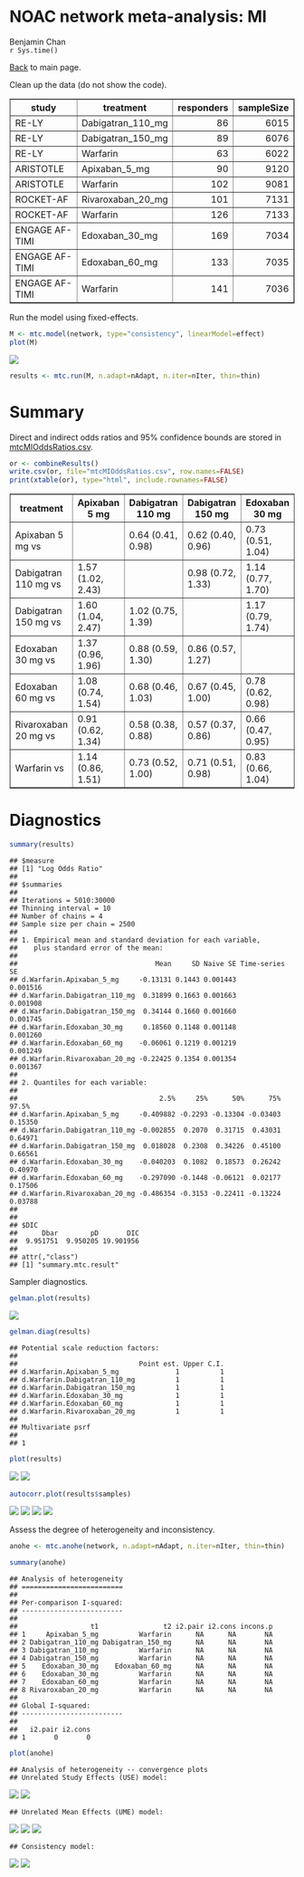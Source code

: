 # NOAC network meta-analysis: MI
Benjamin Chan  
`r Sys.time()`  

[Back](README.md) to main page.

Clean up the data (do not show the code).

<!-- html table generated in R 3.2.2 by xtable 1.7-4 package -->
<!-- Thu Feb 04 14:53:25 2016 -->
<table border=1>
<tr> <th> study </th> <th> treatment </th> <th> responders </th> <th> sampleSize </th>  </tr>
  <tr> <td> RE-LY </td> <td> Dabigatran_110_mg </td> <td align="right"> 86 </td> <td align="right"> 6015 </td> </tr>
  <tr> <td> RE-LY </td> <td> Dabigatran_150_mg </td> <td align="right"> 89 </td> <td align="right"> 6076 </td> </tr>
  <tr> <td> RE-LY </td> <td> Warfarin </td> <td align="right"> 63 </td> <td align="right"> 6022 </td> </tr>
  <tr> <td> ARISTOTLE </td> <td> Apixaban_5_mg </td> <td align="right"> 90 </td> <td align="right"> 9120 </td> </tr>
  <tr> <td> ARISTOTLE </td> <td> Warfarin </td> <td align="right"> 102 </td> <td align="right"> 9081 </td> </tr>
  <tr> <td> ROCKET-AF </td> <td> Rivaroxaban_20_mg </td> <td align="right"> 101 </td> <td align="right"> 7131 </td> </tr>
  <tr> <td> ROCKET-AF </td> <td> Warfarin </td> <td align="right"> 126 </td> <td align="right"> 7133 </td> </tr>
  <tr> <td> ENGAGE AF-TIMI </td> <td> Edoxaban_30_mg </td> <td align="right"> 169 </td> <td align="right"> 7034 </td> </tr>
  <tr> <td> ENGAGE AF-TIMI </td> <td> Edoxaban_60_mg </td> <td align="right"> 133 </td> <td align="right"> 7035 </td> </tr>
  <tr> <td> ENGAGE AF-TIMI </td> <td> Warfarin </td> <td align="right"> 141 </td> <td align="right"> 7036 </td> </tr>
   </table>

Run the model using fixed-effects.


```r
M <- mtc.model(network, type="consistency", linearModel=effect)
plot(M)
```

![](mtcMI_files/figure-html/network-1.png) 

```r
results <- mtc.run(M, n.adapt=nAdapt, n.iter=nIter, thin=thin)
```

# Summary

Direct and indirect odds ratios and 95% confidence bounds are stored in
[mtcMIOddsRatios.csv](mtcMIOddsRatios.csv).


```r
or <- combineResults()
write.csv(or, file="mtcMIOddsRatios.csv", row.names=FALSE)
print(xtable(or), type="html", include.rownames=FALSE)
```

<!-- html table generated in R 3.2.2 by xtable 1.7-4 package -->
<!-- Thu Feb 04 14:53:40 2016 -->
<table border=1>
<tr> <th> treatment </th> <th> Apixaban 5 mg </th> <th> Dabigatran 110 mg </th> <th> Dabigatran 150 mg </th> <th> Edoxaban 30 mg </th> <th> Edoxaban 60 mg </th> <th> Rivaroxaban 20 mg </th> <th> Warfarin </th>  </tr>
  <tr> <td> Apixaban 5 mg vs </td> <td>  </td> <td> 0.64 (0.41, 0.98) </td> <td> 0.62 (0.40, 0.96) </td> <td> 0.73 (0.51, 1.04) </td> <td> 0.93 (0.65, 1.35) </td> <td> 1.10 (0.75, 1.62) </td> <td> 0.88 (0.66, 1.17) </td> </tr>
  <tr> <td> Dabigatran 110 mg vs </td> <td> 1.57 (1.02, 2.43) </td> <td>  </td> <td> 0.98 (0.72, 1.33) </td> <td> 1.14 (0.77, 1.70) </td> <td> 1.46 (0.97, 2.18) </td> <td> 1.71 (1.14, 2.61) </td> <td> 1.37 (1.00, 1.91) </td> </tr>
  <tr> <td> Dabigatran 150 mg vs </td> <td> 1.60 (1.04, 2.47) </td> <td> 1.02 (0.75, 1.39) </td> <td>  </td> <td> 1.17 (0.79, 1.74) </td> <td> 1.50 (1.00, 2.23) </td> <td> 1.76 (1.16, 2.67) </td> <td> 1.41 (1.02, 1.95) </td> </tr>
  <tr> <td> Edoxaban 30 mg vs </td> <td> 1.37 (0.96, 1.96) </td> <td> 0.88 (0.59, 1.30) </td> <td> 0.86 (0.57, 1.27) </td> <td>  </td> <td> 1.28 (1.02, 1.62) </td> <td> 1.50 (1.06, 2.15) </td> <td> 1.20 (0.96, 1.51) </td> </tr>
  <tr> <td> Edoxaban 60 mg vs </td> <td> 1.08 (0.74, 1.54) </td> <td> 0.68 (0.46, 1.03) </td> <td> 0.67 (0.45, 1.00) </td> <td> 0.78 (0.62, 0.98) </td> <td>  </td> <td> 1.18 (0.83, 1.68) </td> <td> 0.94 (0.74, 1.19) </td> </tr>
  <tr> <td> Rivaroxaban 20 mg vs </td> <td> 0.91 (0.62, 1.34) </td> <td> 0.58 (0.38, 0.88) </td> <td> 0.57 (0.37, 0.86) </td> <td> 0.66 (0.47, 0.95) </td> <td> 0.85 (0.60, 1.21) </td> <td>  </td> <td> 0.80 (0.61, 1.04) </td> </tr>
  <tr> <td> Warfarin vs </td> <td> 1.14 (0.86, 1.51) </td> <td> 0.73 (0.52, 1.00) </td> <td> 0.71 (0.51, 0.98) </td> <td> 0.83 (0.66, 1.04) </td> <td> 1.06 (0.84, 1.35) </td> <td> 1.25 (0.96, 1.63) </td> <td>  </td> </tr>
   </table>

# Diagnostics



```r
summary(results)
```

```
## $measure
## [1] "Log Odds Ratio"
## 
## $summaries
## 
## Iterations = 5010:30000
## Thinning interval = 10 
## Number of chains = 4 
## Sample size per chain = 2500 
## 
## 1. Empirical mean and standard deviation for each variable,
##    plus standard error of the mean:
## 
##                                  Mean     SD Naive SE Time-series SE
## d.Warfarin.Apixaban_5_mg     -0.13131 0.1443 0.001443       0.001516
## d.Warfarin.Dabigatran_110_mg  0.31899 0.1663 0.001663       0.001908
## d.Warfarin.Dabigatran_150_mg  0.34144 0.1660 0.001660       0.001745
## d.Warfarin.Edoxaban_30_mg     0.18560 0.1148 0.001148       0.001260
## d.Warfarin.Edoxaban_60_mg    -0.06061 0.1219 0.001219       0.001249
## d.Warfarin.Rivaroxaban_20_mg -0.22425 0.1354 0.001354       0.001367
## 
## 2. Quantiles for each variable:
## 
##                                   2.5%     25%      50%      75%   97.5%
## d.Warfarin.Apixaban_5_mg     -0.409882 -0.2293 -0.13304 -0.03403 0.15350
## d.Warfarin.Dabigatran_110_mg -0.002855  0.2070  0.31715  0.43031 0.64971
## d.Warfarin.Dabigatran_150_mg  0.018028  0.2308  0.34226  0.45100 0.66561
## d.Warfarin.Edoxaban_30_mg    -0.040203  0.1082  0.18573  0.26242 0.40970
## d.Warfarin.Edoxaban_60_mg    -0.297090 -0.1448 -0.06121  0.02177 0.17506
## d.Warfarin.Rivaroxaban_20_mg -0.486354 -0.3153 -0.22411 -0.13224 0.03788
## 
## 
## $DIC
##      Dbar        pD       DIC 
##  9.951751  9.950205 19.901956 
## 
## attr(,"class")
## [1] "summary.mtc.result"
```

Sampler diagnostics.


```r
gelman.plot(results)
```

![](mtcMI_files/figure-html/gelman-1.png) 

```r
gelman.diag(results)
```

```
## Potential scale reduction factors:
## 
##                              Point est. Upper C.I.
## d.Warfarin.Apixaban_5_mg              1          1
## d.Warfarin.Dabigatran_110_mg          1          1
## d.Warfarin.Dabigatran_150_mg          1          1
## d.Warfarin.Edoxaban_30_mg             1          1
## d.Warfarin.Edoxaban_60_mg             1          1
## d.Warfarin.Rivaroxaban_20_mg          1          1
## 
## Multivariate psrf
## 
## 1
```


```r
plot(results)
```

![](mtcMI_files/figure-html/trace-1.png) ![](mtcMI_files/figure-html/trace-2.png) 


```r
autocorr.plot(results$samples)
```

![](mtcMI_files/figure-html/autocorr-1.png) ![](mtcMI_files/figure-html/autocorr-2.png) ![](mtcMI_files/figure-html/autocorr-3.png) ![](mtcMI_files/figure-html/autocorr-4.png) 

Assess the degree of heterogeneity and inconsistency.


```r
anohe <- mtc.anohe(network, n.adapt=nAdapt, n.iter=nIter, thin=thin)
```


```r
summary(anohe)
```

```
## Analysis of heterogeneity
## =========================
## 
## Per-comparison I-squared:
## -------------------------
## 
##                  t1                t2 i2.pair i2.cons incons.p
## 1     Apixaban_5_mg          Warfarin      NA      NA       NA
## 2 Dabigatran_110_mg Dabigatran_150_mg      NA      NA       NA
## 3 Dabigatran_110_mg          Warfarin      NA      NA       NA
## 4 Dabigatran_150_mg          Warfarin      NA      NA       NA
## 5    Edoxaban_30_mg    Edoxaban_60_mg      NA      NA       NA
## 6    Edoxaban_30_mg          Warfarin      NA      NA       NA
## 7    Edoxaban_60_mg          Warfarin      NA      NA       NA
## 8 Rivaroxaban_20_mg          Warfarin      NA      NA       NA
## 
## Global I-squared:
## -------------------------
## 
##   i2.pair i2.cons
## 1       0       0
```

```r
plot(anohe)
```

```
## Analysis of heterogeneity -- convergence plots
## Unrelated Study Effects (USE) model:
```

![](mtcMI_files/figure-html/anohe-1.png) ![](mtcMI_files/figure-html/anohe-2.png) 

```
## Unrelated Mean Effects (UME) model:
```

![](mtcMI_files/figure-html/anohe-3.png) ![](mtcMI_files/figure-html/anohe-4.png) ![](mtcMI_files/figure-html/anohe-5.png) 

```
## Consistency model:
```

![](mtcMI_files/figure-html/anohe-6.png) ![](mtcMI_files/figure-html/anohe-7.png) 
